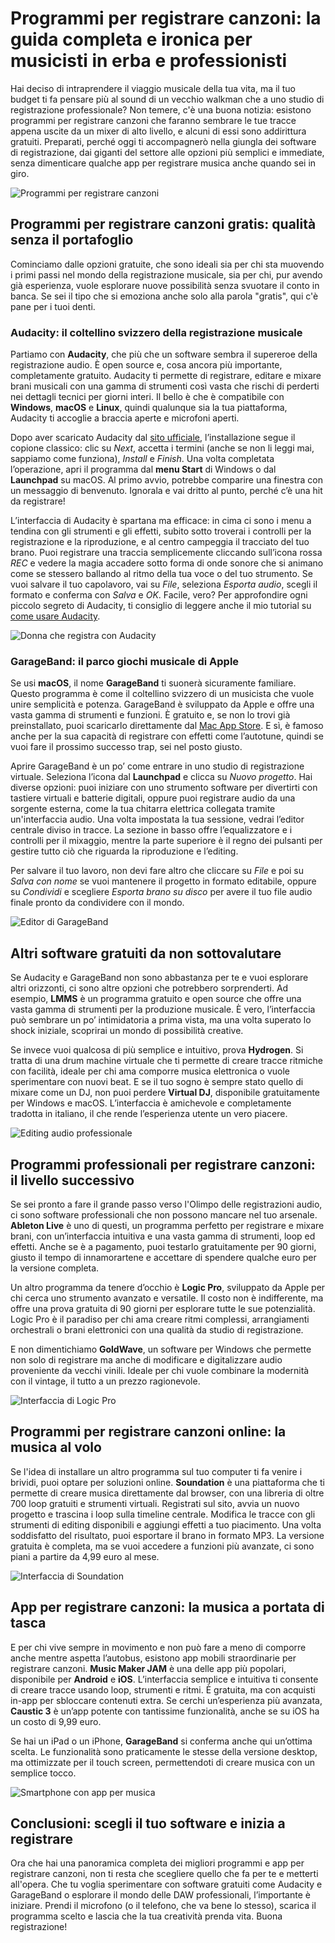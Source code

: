 # Programmi per registrare canzoni: la guida completa e ironica per musicisti in erba e professionisti

Hai deciso di intraprendere il viaggio musicale della tua vita, ma il tuo budget ti fa pensare più al sound di un vecchio walkman che a uno studio di registrazione professionale? Non temere, c'è una buona notizia: esistono programmi per registrare canzoni che faranno sembrare le tue tracce appena uscite da un mixer di alto livello, e alcuni di essi sono addirittura gratuiti. Preparati, perché oggi ti accompagnerò nella giungla dei software di registrazione, dai giganti del settore alle opzioni più semplici e immediate, senza dimenticare qualche app per registrare musica anche quando sei in giro.

![Programmi per registrare canzoni](/guide-img/output/dasdakHFFy3.jpg)

## Programmi per registrare canzoni gratis: qualità senza il portafoglio

Cominciamo dalle opzioni gratuite, che sono ideali sia per chi sta muovendo i primi passi nel mondo della registrazione musicale, sia per chi, pur avendo già esperienza, vuole esplorare nuove possibilità senza svuotare il conto in banca. Se sei il tipo che si emoziona anche solo alla parola "gratis", qui c'è pane per i tuoi denti.

### Audacity: il coltellino svizzero della registrazione musicale

Partiamo con **Audacity**, che più che un software sembra il supereroe della registrazione audio. È open source e, cosa ancora più importante, completamente gratuito. Audacity ti permette di registrare, editare e mixare brani musicali con una gamma di strumenti così vasta che rischi di perderti nei dettagli tecnici per giorni interi. Il bello è che è compatibile con **Windows**, **macOS** e **Linux**, quindi qualunque sia la tua piattaforma, Audacity ti accoglie a braccia aperte e microfoni aperti.

Dopo aver scaricato Audacity dal [sito ufficiale](https://www.audacityteam.org/download/), l’installazione segue il copione classico: clic su *Next*, accetta i termini (anche se non li leggi mai, sappiamo come funziona), *Install* e *Finish*. Una volta completata l’operazione, apri il programma dal **menu Start** di Windows o dal **Launchpad** su macOS. Al primo avvio, potrebbe comparire una finestra con un messaggio di benvenuto. Ignorala e vai dritto al punto, perché c’è una hit da registrare!

L’interfaccia di Audacity è spartana ma efficace: in cima ci sono i menu a tendina con gli strumenti e gli effetti, subito sotto troverai i controlli per la registrazione e la riproduzione, e al centro campeggia il tracciato del tuo brano. Puoi registrare una traccia semplicemente cliccando sull’icona rossa *REC* e vedere la magia accadere sotto forma di onde sonore che si animano come se stessero ballando al ritmo della tua voce o del tuo strumento. Se vuoi salvare il tuo capolavoro, vai su *File*, seleziona *Esporta audio*, scegli il formato e conferma con *Salva* e *OK*. Facile, vero? Per approfondire ogni piccolo segreto di Audacity, ti consiglio di leggere anche il mio tutorial su [come usare Audacity](https://www.aranzulla.it/come-usare-audacity-951737.html).

![Donna che registra con Audacity](/guide-img/output/417fbcdf.jpg)

### GarageBand: il parco giochi musicale di Apple

Se usi **macOS**, il nome **GarageBand** ti suonerà sicuramente familiare. Questo programma è come il coltellino svizzero di un musicista che vuole unire semplicità e potenza. GarageBand è sviluppato da Apple e offre una vasta gamma di strumenti e funzioni. È gratuito e, se non lo trovi già preinstallato, puoi scaricarlo direttamente dal [Mac App Store](https://apps.apple.com/it/app/garageband/id408709785). E sì, è famoso anche per la sua capacità di registrare con effetti come l’autotune, quindi se vuoi fare il prossimo successo trap, sei nel posto giusto.

Aprire GarageBand è un po’ come entrare in uno studio di registrazione virtuale. Seleziona l’icona dal **Launchpad** e clicca su *Nuovo progetto*. Hai diverse opzioni: puoi iniziare con uno strumento software per divertirti con tastiere virtuali e batterie digitali, oppure puoi registrare audio da una sorgente esterna, come la tua chitarra elettrica collegata tramite un'interfaccia audio. Una volta impostata la tua sessione, vedrai l’editor centrale diviso in tracce. La sezione in basso offre l’equalizzatore e i controlli per il mixaggio, mentre la parte superiore è il regno dei pulsanti per gestire tutto ciò che riguarda la riproduzione e l’editing.

Per salvare il tuo lavoro, non devi fare altro che cliccare su *File* e poi su *Salva con nome* se vuoi mantenere il progetto in formato editabile, oppure su *Condividi* e scegliere *Esporta brano su disco* per avere il tuo file audio finale pronto da condividere con il mondo.

![Editor di GarageBand](/guide-img/output/30fe7d64.jpg)

## Altri software gratuiti da non sottovalutare

Se Audacity e GarageBand non sono abbastanza per te e vuoi esplorare altri orizzonti, ci sono altre opzioni che potrebbero sorprenderti. Ad esempio, **LMMS** è un programma gratuito e open source che offre una vasta gamma di strumenti per la produzione musicale. È vero, l’interfaccia può sembrare un po’ intimidatoria a prima vista, ma una volta superato lo shock iniziale, scoprirai un mondo di possibilità creative.

Se invece vuoi qualcosa di più semplice e intuitivo, prova **Hydrogen**. Si tratta di una drum machine virtuale che ti permette di creare tracce ritmiche con facilità, ideale per chi ama comporre musica elettronica o vuole sperimentare con nuovi beat. E se il tuo sogno è sempre stato quello di mixare come un DJ, non puoi perdere **Virtual DJ**, disponibile gratuitamente per Windows e macOS. L’interfaccia è amichevole e completamente tradotta in italiano, il che rende l’esperienza utente un vero piacere.

![Editing audio professionale](/guide-img/output/9a10d725.jpg)

## Programmi professionali per registrare canzoni: il livello successivo

Se sei pronto a fare il grande passo verso l'Olimpo delle registrazioni audio, ci sono software professionali che non possono mancare nel tuo arsenale. **Ableton Live** è uno di questi, un programma perfetto per registrare e mixare brani, con un’interfaccia intuitiva e una vasta gamma di strumenti, loop ed effetti. Anche se è a pagamento, puoi testarlo gratuitamente per 90 giorni, giusto il tempo di innamorartene e accettare di spendere qualche euro per la versione completa.

Un altro programma da tenere d’occhio è **Logic Pro**, sviluppato da Apple per chi cerca uno strumento avanzato e versatile. Il costo non è indifferente, ma offre una prova gratuita di 90 giorni per esplorare tutte le sue potenzialità. Logic Pro è il paradiso per chi ama creare ritmi complessi, arrangiamenti orchestrali o brani elettronici con una qualità da studio di registrazione. 

E non dimentichiamo **GoldWave**, un software per Windows che permette non solo di registrare ma anche di modificare e digitalizzare audio proveniente da vecchi vinili. Ideale per chi vuole combinare la modernità con il vintage, il tutto a un prezzo ragionevole.

![Interfaccia di Logic Pro](/guide-img/output/417fbcdf.jpg)

## Programmi per registrare canzoni online: la musica al volo

Se l'idea di installare un altro programma sul tuo computer ti fa venire i brividi, puoi optare per soluzioni online. **Soundation** è una piattaforma che ti permette di creare musica direttamente dal browser, con una libreria di oltre 700 loop gratuiti e strumenti virtuali. Registrati sul sito, avvia un nuovo progetto e trascina i loop sulla timeline centrale. Modifica le tracce con gli strumenti di editing disponibili e aggiungi effetti a tuo piacimento. Una volta soddisfatto del risultato, puoi esportare il brano in formato MP3. La versione gratuita è completa, ma se vuoi accedere a funzioni più avanzate, ci sono piani a partire da 4,99 euro al mese.

![Interfaccia di Soundation](/guide-img/output/ed5f312.jpg)

## App per registrare canzoni: la musica a portata di tasca

E per chi vive sempre in movimento e non può fare a meno di comporre anche mentre aspetta l’autobus, esistono app mobili straordinarie per registrare canzoni. **Music Maker JAM** è una delle app più popolari, disponibile per **Android** e **iOS**. L’interfaccia semplice e intuitiva ti consente di creare tracce usando loop, strumenti e ritmi. È gratuita, ma con acquisti in-app per sbloccare contenuti extra. Se cerchi un’esperienza più avanzata, **Caustic 3** è un’app potente con tantissime funzionalità, anche se su iOS ha un costo di 9,99 euro.

Se hai un iPad o un iPhone, **GarageBand** si conferma anche qui un’ottima scelta. Le funzionalità sono praticamente le stesse della versione desktop, ma ottimizzate per il touch screen, permettendoti di creare musica con un semplice tocco.

![Smartphone con app per musica](/guide-img/output/9a10d725.jpg)

## Conclusioni: scegli il tuo software e inizia a registrare

Ora che hai una panoramica completa dei migliori programmi e app per registrare canzoni, non ti resta che scegliere quello che fa per te e metterti all'opera. Che tu voglia sperimentare con software gratuiti come Audacity e GarageBand o esplorare il mondo delle DAW professionali, l’importante è iniziare. Prendi il microfono (o il telefono, che va bene lo stesso), scarica il programma scelto e lascia che la tua creatività prenda vita. Buona registrazione!
